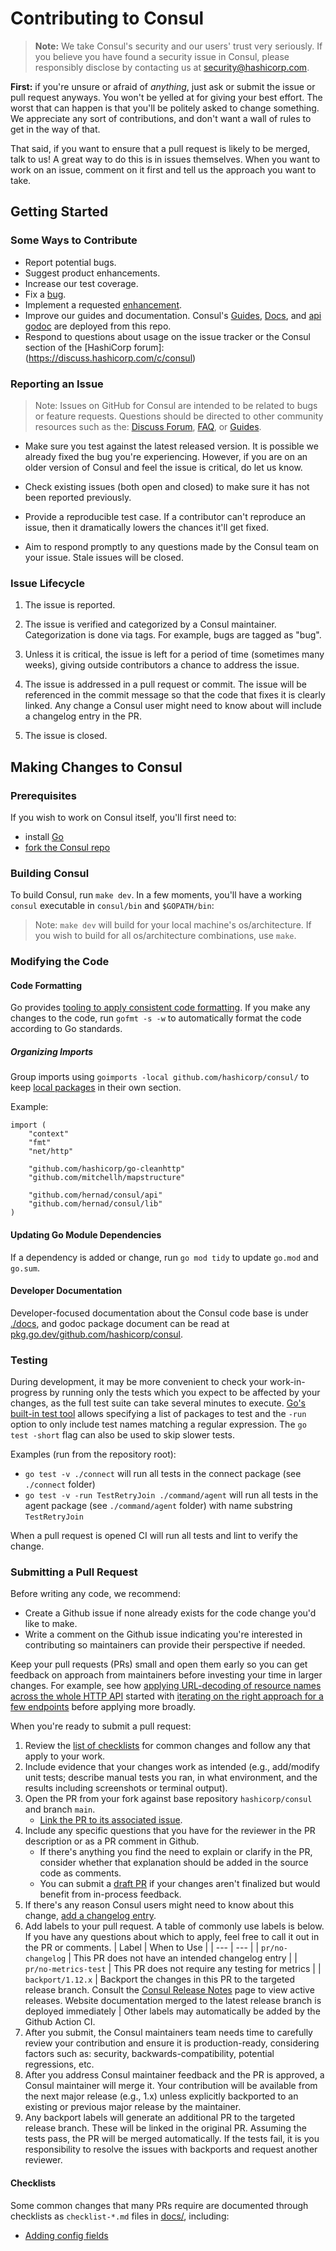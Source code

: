# Contributing to Consul

>**Note:** We take Consul's security and our users' trust very seriously.
>If you believe you have found a security issue in Consul, please responsibly
>disclose by contacting us at security@hashicorp.com.

**First:** if you're unsure or afraid of _anything_, just ask or submit the
issue or pull request anyways. You won't be yelled at for giving your best
effort. The worst that can happen is that you'll be politely asked to change
something. We appreciate any sort of contributions, and don't want a wall of
rules to get in the way of that.

That said, if you want to ensure that a pull request is likely to be merged, 
talk to us! A great way to do this is in issues themselves. When you want to 
work on an issue, comment on it first and tell us the approach you want to take.

## Getting Started

### Some Ways to Contribute

* Report potential bugs.
* Suggest product enhancements.
* Increase our test coverage.
* Fix a [bug](https://github.com/hashicorp/consul/labels/type/bug).
* Implement a requested [enhancement](https://github.com/hashicorp/consul/labels/type/enhancement).
* Improve our guides and documentation. Consul's [Guides](https://www.consul.io/docs/guides/index.html), [Docs](https://www.consul.io/docs/index.html), and [api godoc](https://godoc.org/github.com/hashicorp/consul/api)
are deployed from this repo.
* Respond to questions about usage on the issue tracker or the Consul section of the [HashiCorp forum]: (https://discuss.hashicorp.com/c/consul)

### Reporting an Issue

>Note: Issues on GitHub for Consul are intended to be related to bugs or feature requests. 
>Questions should be directed to other community resources such as the: [Discuss Forum](https://discuss.hashicorp.com/c/consul/29), [FAQ](https://www.consul.io/docs/faq.html), or [Guides](https://www.consul.io/docs/guides/index.html).

* Make sure you test against the latest released version. It is possible we 
already fixed the bug you're experiencing. However, if you are on an older 
version of Consul and feel the issue is critical, do let us know.

* Check existing issues (both open and closed) to make sure it has not been 
reported previously.

* Provide a reproducible test case. If a contributor can't reproduce an issue, 
then it dramatically lowers the chances it'll get fixed.

* Aim to respond promptly to any questions made by the Consul team on your 
issue. Stale issues will be closed.

### Issue Lifecycle

1. The issue is reported.

2. The issue is verified and categorized by a Consul maintainer.
   Categorization is done via tags. For example, bugs are tagged as "bug".

3. Unless it is critical, the issue is left for a period of time (sometimes many
   weeks), giving outside contributors a chance to address the issue.

4. The issue is addressed in a pull request or commit. The issue will be
   referenced in the commit message so that the code that fixes it is clearly
   linked. Any change a Consul user might need to know about will include a
   changelog entry in the PR.

5. The issue is closed.

## Making Changes to Consul

### Prerequisites

If you wish to work on Consul itself, you'll first need to:
- install [Go](https://golang.org)
- [fork the Consul repo](../docs/contributing/fork-the-project.md)

### Building Consul

To build Consul, run `make dev`. In a few moments, you'll have a working
`consul` executable in `consul/bin` and `$GOPATH/bin`:

>Note: `make dev` will build for your local machine's os/architecture. If you wish to build for all os/architecture combinations, use `make`.

### Modifying the Code

#### Code Formatting

Go provides [tooling to apply consistent code formatting](https://golang.org/doc/effective_go#formatting).
If you make any changes to the code, run `gofmt -s -w` to automatically format the code according to Go standards.

##### Organizing Imports

Group imports using `goimports -local github.com/hashicorp/consul/` to keep [local packages](https://github.com/golang/tools/commit/ed69e84b1518b5857a9f4e01d1f9cefdcc45246e) in their own section.

Example: 
```
import (
	"context"
	"fmt"
	"net/http"

	"github.com/hashicorp/go-cleanhttp"
	"github.com/mitchellh/mapstructure"

	"github.com/hernad/consul/api"
	"github.com/hernad/consul/lib"
)
```

#### Updating Go Module Dependencies

If a dependency is added or change, run `go mod tidy` to update `go.mod` and `go.sum`.

#### Developer Documentation

Developer-focused documentation about the Consul code base is under [./docs],
and godoc package document can be read at [pkg.go.dev/github.com/hashicorp/consul].

[./docs]: ../docs/README.md
[pkg.go.dev/github.com/hashicorp/consul]: https://pkg.go.dev/github.com/hashicorp/consul

### Testing

During development, it may be more convenient to check your work-in-progress by running only the tests which you expect to be affected by your changes, as the full test suite can take several minutes to execute. [Go's built-in test tool](https://golang.org/pkg/cmd/go/internal/test/) allows specifying a list of packages to test and the `-run` option to only include test names matching a regular expression.
The `go test -short` flag can also be used to skip slower tests.

Examples (run from the repository root):
- `go test -v ./connect` will run all tests in the connect package (see `./connect` folder)
- `go test -v -run TestRetryJoin ./command/agent` will run all tests in the agent package (see `./command/agent` folder) with name substring `TestRetryJoin`

When a pull request is opened CI will run all tests and lint to verify the change.

### Submitting a Pull Request

Before writing any code, we recommend:
- Create a Github issue if none already exists for the code change you'd like to make.
- Write a comment on the Github issue indicating you're interested in contributing so
maintainers can provide their perspective if needed.

Keep your pull requests (PRs) small and open them early so you can get feedback on
approach from maintainers before investing your time in larger changes. For example,
see how [applying URL-decoding of resource names across the whole HTTP API](https://github.com/hashicorp/consul/issues/11258)
started with [iterating on the right approach for a few endpoints](https://github.com/hashicorp/consul/pull/11335)
before applying more broadly.

When you're ready to submit a pull request:
1. Review the [list of checklists](#checklists) for common changes and follow any
   that apply to your work.
2. Include evidence that your changes work as intended (e.g., add/modify unit tests;
   describe manual tests you ran, in what environment,
   and the results including screenshots or terminal output).
3. Open the PR from your fork against base repository `hashicorp/consul` and branch `main`.
   - [Link the PR to its associated issue](https://docs.github.com/en/issues/tracking-your-work-with-issues/linking-a-pull-request-to-an-issue).
4. Include any specific questions that you have for the reviewer in the PR description
   or as a PR comment in Github.
   - If there's anything you find the need to explain or clarify in the PR, consider
   whether that explanation should be added in the source code as comments.
   - You can submit a [draft PR](https://github.blog/2019-02-14-introducing-draft-pull-requests/)
   if your changes aren't finalized but would benefit from in-process feedback.
5. If there's any reason Consul users might need to know about this change,
   [add a changelog entry](../docs/contributing/add-a-changelog-entry.md).
6. Add labels to your pull request. A table of commonly use labels is below. 
   If you have any questions about which to apply, feel free to call it out in the PR or comments.
   | Label | When to Use |
   | --- | --- |
   | `pr/no-changelog` | This PR does not have an intended changelog entry |
   | `pr/no-metrics-test` | This PR does not require any testing for metrics |
   | `backport/1.12.x` | Backport the changes in this PR to the targeted release branch. Consult the [Consul Release Notes](https://www.consul.io/docs/release-notes) page to view active releases. Website documentation merged to the latest release branch is deployed immediately |
   Other labels may automatically be added by the Github Action CI.
7. After you submit, the Consul maintainers team needs time to carefully review your
   contribution and ensure it is production-ready, considering factors such as: security,
   backwards-compatibility, potential regressions, etc.
8. After you address Consul maintainer feedback and the PR is approved, a Consul maintainer
   will merge it. Your contribution will be available from the next major release (e.g., 1.x)
   unless explicitly backported to an existing or previous major release by the maintainer.
9. Any backport labels will generate an additional PR to the targeted release branch. 
   These will be linked in the original PR.
   Assuming the tests pass, the PR will be merged automatically. 
   If the tests fail, it is you responsibility to resolve the issues with backports and request another reviewer.

#### Checklists

Some common changes that many PRs require are documented through checklists as
`checklist-*.md` files in [docs/](../docs/), including:
- [Adding config fields](../docs/config/checklist-adding-config-fields.md)
